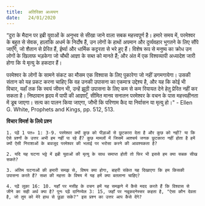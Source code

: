 ```yaml
---
title:  अतिरिक्त अध्ययन
date:   24/01/2020
---
```


“दुरा के मैदान पर इब्री युवाओं के अनुभव से सीखा जाने वाला सबक महत्त्वपूर्ण है। हमारे समय में, परमेश्वर के बहुत से सेवक, हालांकि अधर्म के निर्दोष हैं, उन लोगों के हाथों अपमान और दुर्व्यवहार भुगतने के लिए सौंपे जाएँगे, जो शैतान से प्रेरित हैं, ईर्ष्या और धार्मिक कट्टरता से भरे हुए हैं। विशेष रूप से मनुष्य का क्रोध उन लोगों के खिलाफ भड़केगा जो चौथी आज्ञा के सब्त को मानते हैं; और अंत में एक विश्वव्यापी अध्यादेश जारी होगा कि ये मृत्यु के हकदार हैं।

परमेश्वर के लोगों के सामने संकट का मौसम एक विश्वास के लिए पुकारेगा जो नहीं डगमगायेगा। उसकी संतान को यह प्रकट करना चाहिए कि वह उनकी उपासना का एकमात्र उद्देश्य है, और यह कि कोई भी विचार, यहाँ तक कि स्वयं जीवन भी, उन्हें झूठी उपासना के लिए कम से कम रियायत देने हेतु प्रेरित नहीं कर सकता है। निष्ठावान हृदय में पापी की आज्ञाएँ, सीमित मानव सनातन परमेश्वर के वचन के पास महत्त्वहीनता में डूब जाएगा। सत्य का पालन किया जाएगा, जौभी कि परिणाम कैद या निर्वासन या मृत्यु हो।" - Ellen G. White, Prophets and Kings, pp. 512, 513.

**विचार विमर्श के लिये प्रश्न**

`1. पढ़ें 1 पत० 1: 3-9. परमेश्वर क्यों कुछ को पीड़ाओं से छुटकारा देता है और कुछ को नहीं? या कि ऐसे प्रश्नों के उत्तर अभी हम नहीं पा रहे हैं? कुछ मामलों में जिसमें आश्चर्य जनक छुटकारा नहीं होता है हमें क्यों ऐसी निराशाओं के बावजूद परमेश्वर की भलाई पर भरोसा करने की आवश्यकता है?`

`2. यदि यह घटना भट्टे में इब्री युवाओं की मृत्यु के साथ समाप्त होती तो फिर भी इससे हम क्या सबक सीख सकते?`

`3. अंतिम घटनाओं की हमारी समझ से, विषय क्या होगा, बाहरी संकेत यह दिखाएगा कि हम किसकी उपासना करते हैं? सब्त की महत्ता के विषय में यह हमें क्या बतलाना चाहिए?`

`4. पढ़ें लूका 16: 10. यहाँ पर मसीह के वचन हमें यह समझने में कैसे मदद करते हैं कि विश्वास से जीने का सही अर्थ क्या है? पुनः पढ़ें दानिय्येल 3: 15, जहाँ पर नबूकदनेस्सर कहता है, "ऐसा कौन देवता है, जो तुम को मेरे हाथ से छुड़ा सके?" इस प्रश्न का उत्तर आप कैसे देंगे?`